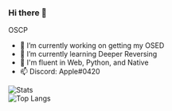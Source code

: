 ### Hi there 👋

OSCP

- 🔭 I’m currently working on getting my OSED
- 🌱 I’m currently learning Deeper Reversing
- 🌟 I'm fluent in Web, Python, and Native
- 📫 Discord: Apple#0420

![Stats](https://github-readme-stats.vercel.app/api?username=thetottyapple&show_icons=true&theme=radical)  
![Top Langs](https://github-readme-stats.vercel.app/api/top-langs/?username=thetottyapple&hide=css&layout=compact&theme=radical) 
